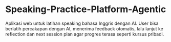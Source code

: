 # Speaking-Practice-Platform-Agentic
Aplikasi web untuk latihan speaking bahasa Inggris dengan AI. User bisa berlatih percakapan dengan AI, menerima feedback otomatis, lalu lanjut ke reflection dan next session plan agar progres terasa seperti kursus pribadi.
